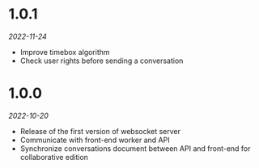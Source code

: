# 1.0.1

_2022-11-24_

- Improve timebox algorithm
- Check user rights before sending a conversation

# 1.0.0

_2022-10-20_

- Release of the first version of websocket server
- Communicate with front-end worker and API
- Synchronize conversations document between API and front-end for collaborative edition
